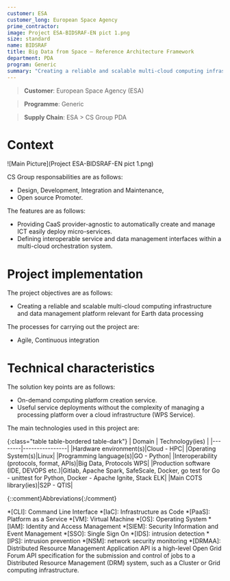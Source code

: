 ```yaml
---
customer: ESA
customer_long: European Space Agency
prime_contractor: 
image: Project ESA-BIDSRAF-EN pict 1.png
size: standard
name: BIDSRAF
title: Big Data from Space – Reference Architecture Framework
department: PDA
program: Generic
summary: "Creating a reliable and scalable multi-cloud computing infrastructure and data management platform relevant for Earth data processing"
---
```


> __Customer__\: European Space Agency (ESA)

> __Programme__\: Generic

> __Supply Chain__\: ESA >  CS Group PDA


# Context


![Main Picture](Project ESA-BIDSRAF-EN pict 1.png)

CS Group responsabilities are as follows:
* Design, Development, Integration and Maintenance,
* Open source Promoter.


The features are as follows:
* Providing CaaS provider-agnostic to automatically create and manage ICT easily deploy micro-services.
* Defining interoperable service and data management interfaces within a multi-cloud orchestration system.

# Project implementation

The project objectives are as follows:
* Creating a reliable and scalable multi-cloud computing infrastructure and data management platform relevant for Earth data processing

The processes for carrying out the project are:
* Agile, Continuous integration

# Technical characteristics

The solution key points are as follows:
* On-demand computing platform creation service.
* Useful service deployments without the complexity of managing a processing platform over a cloud infrastructure (WPS Service).



The main technologies used in this project are:

{:class="table table-bordered table-dark"}
| Domain | Technology(ies) |
|--------|----------------|
|Hardware environment(s)|Cloud - HPC|
|Operating System(s)|Linux|
|Programming language(s)|GO - Python|
|Interoperability (protocols, format, APIs)|Big Data, Protocols WPS|
|Production software (IDE, DEVOPS etc.)|Gitlab, Apache Spark, SafeScale, Docker, go test for Go - unittest for Python, Docker - Apache Ignite, Stack ELK|
|Main COTS library(ies)|S2P - QTIS|



{::comment}Abbreviations{:/comment}

*[CLI]: Command Line Interface
*[IaC]: Infrastructure as Code
*[PaaS]: Platform as a Service
*[VM]: Virtual Machine
*[OS]: Operating System
*[IAM]: Identity and Access Management
*[SIEM]: Security Information and Event Management
*[SSO]: Single Sign On
*[IDS]: intrusion detection
*[IPS]: intrusion prevention
*[NSM]: network security monitoring
*[DRMAA]: Distributed Resource Management Application API is a high-level Open Grid Forum API specification for the submission and control of jobs to a Distributed Resource Management (DRM) system, such as a Cluster or Grid computing infrastructure.
